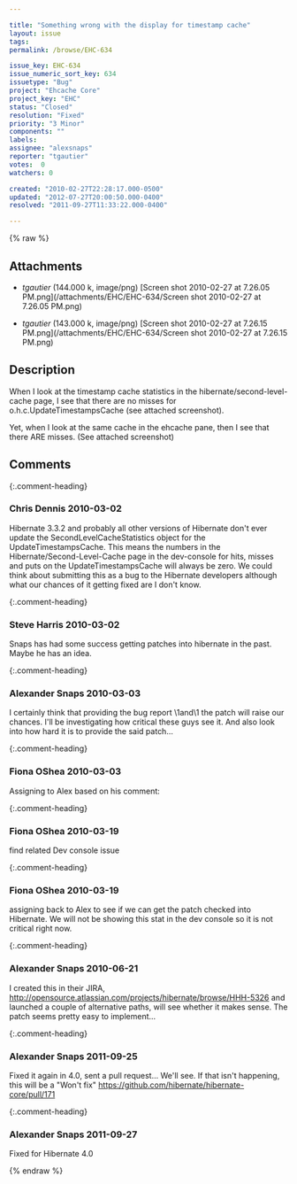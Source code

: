 ```yaml
---

title: "Something wrong with the display for timestamp cache"
layout: issue
tags: 
permalink: /browse/EHC-634

issue_key: EHC-634
issue_numeric_sort_key: 634
issuetype: "Bug"
project: "Ehcache Core"
project_key: "EHC"
status: "Closed"
resolution: "Fixed"
priority: "3 Minor"
components: ""
labels: 
assignee: "alexsnaps"
reporter: "tgautier"
votes:  0
watchers: 0

created: "2010-02-27T22:28:17.000-0500"
updated: "2012-07-27T20:00:50.000-0400"
resolved: "2011-09-27T11:33:22.000-0400"

---
```




{% raw %}


## Attachments
  
* <em>tgautier</em> (144.000 k, image/png) [Screen shot 2010-02-27 at 7.26.05 PM.png](/attachments/EHC/EHC-634/Screen shot 2010-02-27 at 7.26.05 PM.png)
  
* <em>tgautier</em> (143.000 k, image/png) [Screen shot 2010-02-27 at 7.26.15 PM.png](/attachments/EHC/EHC-634/Screen shot 2010-02-27 at 7.26.15 PM.png)
  



## Description

<div markdown="1" class="description">

When I look at the timestamp cache statistics in the hibernate/second-level-cache page, I see that there are no misses for o.h.c.UpdateTimestampsCache (see attached screenshot).

Yet, when I look at the same cache in the ehcache pane, then I see that there ARE misses.  (See attached screenshot)

</div>

## Comments


{:.comment-heading}
### **Chris Dennis** <span class="date">2010-03-02</span>

<div markdown="1" class="comment">

Hibernate 3.3.2 and probably all other versions of Hibernate don't ever update the SecondLevelCacheStatistics object for the UpdateTimestampsCache.  This means the numbers in the Hibernate/Second-Level-Cache page in the dev-console for hits, misses and puts on the UpdateTimestampsCache will always be zero.  We could think about submitting this as a bug to the Hibernate developers although what our chances of it getting fixed are I don't know.

</div>


{:.comment-heading}
### **Steve Harris** <span class="date">2010-03-02</span>

<div markdown="1" class="comment">

Snaps has had some success getting patches into hibernate in the past. Maybe he has an idea.

</div>


{:.comment-heading}
### **Alexander Snaps** <span class="date">2010-03-03</span>

<div markdown="1" class="comment">

I certainly think that providing the bug report \1and\1 the patch will raise our chances.
I'll be investigating how critical these guys see it. And also look into how hard it is to provide the said patch...

</div>


{:.comment-heading}
### **Fiona OShea** <span class="date">2010-03-03</span>

<div markdown="1" class="comment">

Assigning to Alex based on his comment:

</div>


{:.comment-heading}
### **Fiona OShea** <span class="date">2010-03-19</span>

<div markdown="1" class="comment">

find related Dev console issue

</div>


{:.comment-heading}
### **Fiona OShea** <span class="date">2010-03-19</span>

<div markdown="1" class="comment">

assigning back to Alex to see if we can get the patch checked into Hibernate. 
We will not be showing this stat in the dev console so it is not critical right now.

</div>


{:.comment-heading}
### **Alexander Snaps** <span class="date">2010-06-21</span>

<div markdown="1" class="comment">

I created this in their JIRA,
http://opensource.atlassian.com/projects/hibernate/browse/HHH-5326 
and launched a couple of alternative paths, will see whether it makes sense. The patch seems pretty easy to implement...

</div>


{:.comment-heading}
### **Alexander Snaps** <span class="date">2011-09-25</span>

<div markdown="1" class="comment">

Fixed it again in 4.0, sent a pull request... We'll see. If that isn't happening, this will be a "Won't fix"
https://github.com/hibernate/hibernate-core/pull/171

</div>


{:.comment-heading}
### **Alexander Snaps** <span class="date">2011-09-27</span>

<div markdown="1" class="comment">

Fixed for Hibernate 4.0

</div>



{% endraw %}
